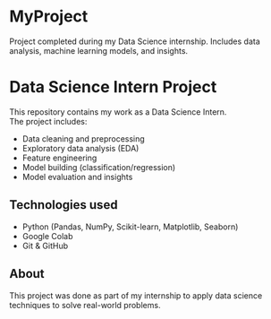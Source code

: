 # MyProject
Project completed during my Data Science internship. Includes data analysis, machine learning models, and insights.
# Data Science Intern Project
This repository contains my work as a Data Science Intern.  
The project includes:
- Data cleaning and preprocessing
- Exploratory data analysis (EDA)
- Feature engineering
- Model building (classification/regression)
- Model evaluation and insights
## Technologies used
- Python (Pandas, NumPy, Scikit-learn, Matplotlib, Seaborn)
- Google Colab
- Git & GitHub
## About
This project was done as part of my internship to apply data science techniques to solve real-world problems.


